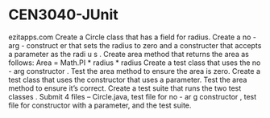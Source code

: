 # CEN3040-JUnit
ezitapps.com
Create a Circle class that has a field for radius. 
Create a no - arg - construct er that sets the radius to zero  and a constructer that  accepts a parameter as the radi u s . 
Create area method that returns the area as follows: 
Area =  Math.PI * radius * radius 
Create a test class that uses the no - arg constructor . 
Test the area method to ensure  the area is zero. 
Create a test class that uses  the constructor that uses a  parameter. 
Test the area method to ensure it’s correct. 
Create a test suite that runs the two test classes . 
Submit 4 files  – Circle.java, test file for no - ar g constructor , test file for  constructor  with a  parameter,  and the  test suite.
